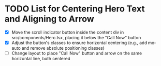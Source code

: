 # TODO List for Centering Hero Text and Aligning to Arrow

- [x] Move the scroll indicator button inside the content div in src/components/Hero.tsx, placing it below the "Call Now" button
- [x] Adjust the button's classes to ensure horizontal centering (e.g., add mx-auto and remove absolute positioning classes)
- [ ] Change layout to place "Call Now" button and arrow on the same horizontal line, both centered
